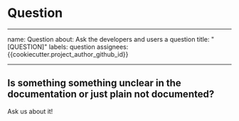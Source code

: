 # Question

---
name: Question
about: Ask the developers and users a question
title: "[QUESTION]"
labels: question
assignees: {{cookiecutter.project_author_github_id}}

---

## Is something something unclear in the documentation or just plain not documented?

Ask us about it!
